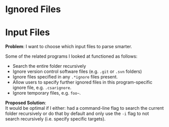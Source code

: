 Ignored Files
========

# Input Files
__Problem__: I want to choose which input files to parse smarter.

Some of the related programs I looked at functioned as follows:

* Search the entire folder recursively
* Ignore version control software files (e.g. `.git` or `.svn` folders)
* Ignore files specified in any `.*ignore` files present.
* Allow users to specify further ignored files in this program-specific ignore file, e.g. `.csarignore`.
* Ignore temporary files, e.g. `foo~`.

__Proposed Solution__:  
It would be optimal if I either: had a command-line flag to search the current folder recursively or do that by default and only use the `-i` flag to not search recursively (i.e. specify specific targets).
